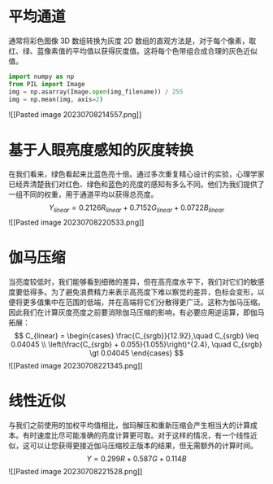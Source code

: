 # 平均通道

通常将彩色图像 3D 数组转换为灰度 2D 数组的直观方法是，对于每个像素，取红、绿、蓝像素值的平均值以获得灰度值。这将每个色带组合成合理的灰色近似值。

```python
import numpy as np
from PIL import Image
img = np.asarray(Image.open(img_filename)) / 255
img = np.mean(img, axis=2)
```
![[Pasted image 20230708214557.png]]

# 基于人眼亮度感知的灰度转换

在我们看来，绿色看起来比蓝色亮十倍。通过多次重复精心设计的实验，心理学家已经弄清楚我们对红色、绿色和蓝色的亮度的感知有多么不同。他们为我们提供了一组不同的权重，用于通道平均以获得总亮度。
$$ Y_{linear} = 0.2126R_{linear} + 0.7152G_{linear} + 0.0722B_{linear} $$
![[Pasted image 20230708220533.png]]

# 伽马压缩

当亮度较低时，我们能够看到细微的差异，但在高亮度水平下，我们对它们的敏感度要低得多。为了避免浪费精力来表示高亮度下难以察觉的差异，色标会变形，以便将更多值集中在范围的低端，并在高端将它们分散得更广泛。这称为伽马压缩。因此我们在计算灰度亮度之前要消除伽马压缩的影响，有必要应用逆运算，即伽马拓展：
$$ C_{linear} = \begin{cases}
\frac{C_{srgb}}{12.92},\quad C_{srgb} \leq 0.04045 \\
\left(\frac{C_{srgb} + 0.055}{1.055}\right)^{2.4}, \quad C_{srgb} \gt 0.04045
\end{cases}
$$
![[Pasted image 20230708221345.png]]

# 线性近似

与我们之前使用的加权平均值相比，伽玛解压和重新压缩会产生相当大的计算成本。有时速度比尽可能准确的亮度计算更可取。对于这样的情况，有一个线性近似，这可以让您获得更接近伽马压缩校正版本的结果，但无需额外的计算时间。
$$ Y = 0.299R + 0.587G + 0.114B $$
![[Pasted image 20230708221528.png]]
